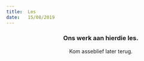```yaml
---
title:  Les
date:   15/08/2019
---
```


### <center>Ons werk aan hierdie les.</center>
<center>Kom asseblief later terug.</center>